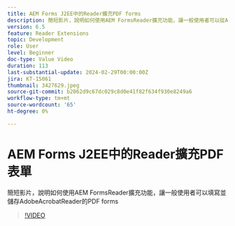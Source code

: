 ```yaml
---
title: AEM Forms J2EE中的Reader擴充PDF forms
description: 簡短影片，說明如何使用AEM FormsReader擴充功能，讓一般使用者可以從Adobe/Acrobat Reader填寫並儲存PDF forms
version: 6.5
feature: Reader Extensions
topic: Development
role: User
level: Beginner
doc-type: Value Video
duration: 113
last-substantial-update: 2024-02-29T00:00:00Z
jira: KT-15061
thumbnail: 3427629.jpeg
source-git-commit: b2062d9c67dc029c8d0e41f82f634f930e8249a6
workflow-type: tm+mt
source-wordcount: '65'
ht-degree: 0%

---
```



# AEM Forms J2EE中的Reader擴充PDF表單

簡短影片，說明如何使用AEM FormsReader擴充功能，讓一般使用者可以填寫並儲存AdobeAcrobatReader的PDF forms

>[!VIDEO](https://video.tv.adobe.com/v/3427629/?learn=on)
